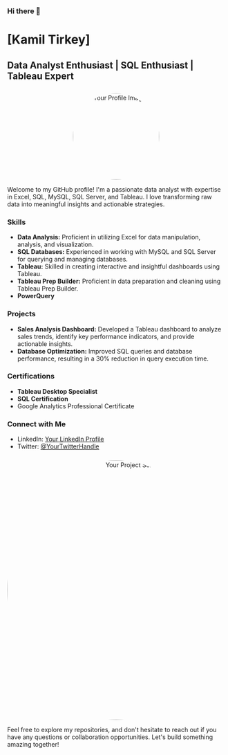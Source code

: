 ### Hi there 👋

# [Kamil Tirkey]

## Data Analyst Enthusiast | SQL Enthusiast | Tableau Expert

<div align="center">
  <img src="https://example.com/your-profile-image.jpg" alt="Your Profile Image" width="200" height="200">
</div>

Welcome to my GitHub profile! I'm a passionate data analyst with expertise in Excel, SQL, MySQL, SQL Server, and Tableau. I love transforming raw data into meaningful insights and actionable strategies.

### Skills
- **Data Analysis:** Proficient in utilizing Excel for data manipulation, analysis, and visualization.
- **SQL Databases:** Experienced in working with MySQL and SQL Server for querying and managing databases.
- **Tableau:** Skilled in creating interactive and insightful dashboards using Tableau.
- **Tableau Prep Builder:** Proficient in data preparation and cleaning using Tableau Prep Builder.
- **PowerQuery**

### Projects
- **Sales Analysis Dashboard:** Developed a Tableau dashboard to analyze sales trends, identify key performance indicators, and provide actionable insights.
- **Database Optimization:** Improved SQL queries and database performance, resulting in a 30% reduction in query execution time.
  

### Certifications
- **Tableau Desktop Specialist**
- **SQL Certification**
- Google Analytics Professional Certificate

### Connect with Me
- LinkedIn: [Your LinkedIn Profile](https://www.linkedin.com/in/yourprofile/)
- Twitter: [@YourTwitterHandle](https://twitter.com/yourhandle)

<div align="center">
  <img src="https://example.com/your-project-screenshot.png" alt="Your Project Screenshot" width="600">
</div>

Feel free to explore my repositories, and don't hesitate to reach out if you have any questions or collaboration opportunities. Let's build something amazing together!

<style>
  img {
    border-radius: 50%;
    margin-top: 10px;
  }
</style>
